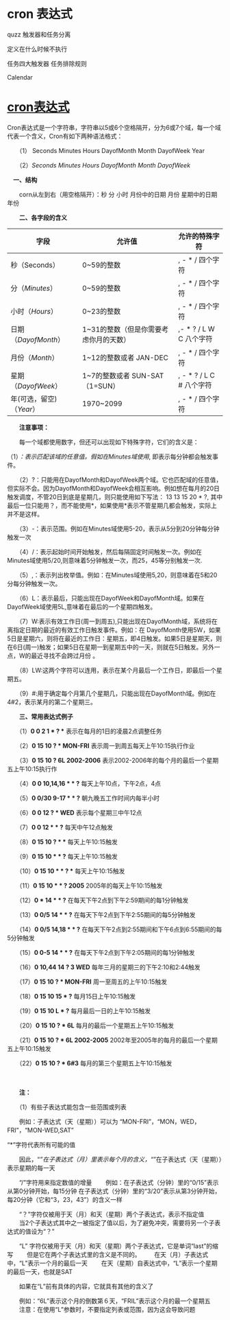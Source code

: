 # cron 表达式

quzz 触发器和任务分离

定义在什么时候不执行

任务四大触发器
任务排除规则

Calendar

# [cron表达式](https://www.cnblogs.com/daxiangfei/p/10219706.html)

Cron表达式是一个字符串，字符串以5或6个空格隔开，分为6或7个域，每一个域代表一个含义，Cron有如下两种语法格式：

　　（1） Seconds Minutes Hours DayofMonth Month DayofWeek Year

　　（2）*Seconds Minutes Hours DayofMonth Month DayofWeek*

　**一、结构**

　　corn从左到右（用空格隔开）：秒 分 小时 月份中的日期 月份 星期中的日期 年份

　　**二、各字段的含义**

| 字段                     | 允许值                                 | 允许的特殊字符             |
| ------------------------ | -------------------------------------- | -------------------------- |
| 秒（Seconds）            | 0~59的整数                             | , - * /   四个字符         |
| 分（*Minutes*）          | 0~59的整数                             | , - * /   四个字符         |
| 小时（*Hours*）          | 0~23的整数                             | , - * /   四个字符         |
| 日期（*DayofMonth*）     | 1~31的整数（但是你需要考虑你月的天数） | ,- * ? / L W C   八个字符  |
| 月份（*Month*）          | 1~12的整数或者 JAN-DEC                 | , - * /   四个字符         |
| 星期（*DayofWeek*）      | 1~7的整数或者 SUN-SAT （1=SUN）        | , - * ? / L C #   八个字符 |
| 年(可选，留空)（*Year*） | 1970~2099                              | , - * /   四个字符         |

 

 

 

 

 

 

 

　　**注意事项：**

　　每一个域都使用数字，但还可以出现如下特殊字符，它们的含义是：

（1）*：表示匹配该域的任意值。假如在Minutes域使用*, 即表示每分钟都会触发事件。

　　（2）?：只能用在DayofMonth和DayofWeek两个域。它也匹配域的任意值，但实际不会。因为DayofMonth和DayofWeek会相互影响。例如想在每月的20日触发调度，不管20日到底是星期几，则只能使用如下写法： 13 13 15 20 * ?, 其中最后一位只能用？，而不能使用*，如果使用*表示不管星期几都会触发，实际上并不是这样。

　　（3）-：表示范围。例如在Minutes域使用5-20，表示从5分到20分钟每分钟触发一次 

　　（4）/：表示起始时间开始触发，然后每隔固定时间触发一次。例如在Minutes域使用5/20,则意味着5分钟触发一次，而25，45等分别触发一次. 

　　（5）,：表示列出枚举值。例如：在Minutes域使用5,20，则意味着在5和20分每分钟触发一次。 

　　（6）L：表示最后，只能出现在DayofWeek和DayofMonth域。如果在DayofWeek域使用5L,意味着在最后的一个星期四触发。 

　　（7）W:表示有效工作日(周一到周五),只能出现在DayofMonth域，系统将在离指定日期的最近的有效工作日触发事件。例如：在 DayofMonth使用5W，如果5日是星期六，则将在最近的工作日：星期五，即4日触发。如果5日是星期天，则在6日(周一)触发；如果5日在星期一到星期五中的一天，则就在5日触发。另外一点，W的最近寻找不会跨过月份 。

　　（8）LW:这两个字符可以连用，表示在某个月最后一个工作日，即最后一个星期五。 

　　（9）#:用于确定每个月第几个星期几，只能出现在DayofMonth域。例如在4#2，表示某月的第二个星期三。

　　**三、常用表达式例子**

　　（1）**0 0 2 1 \* ? \***  表示在每月的1日的凌晨2点调整任务

　　（2）**0 15 10 ? \* MON-FRI**  表示周一到周五每天上午10:15执行作业

　　（3）**0 15 10 ? 6L 2002-2006**  表示2002-2006年的每个月的最后一个星期五上午10:15执行作

　　（4）**0 0 10,14,16 \* \* ?**  每天上午10点，下午2点，4点 

　　（5）**0 0/30 9-17 \* \* ?**  朝九晚五工作时间内每半小时 

　　（6）**0 0 12 ? \* WED**   表示每个星期三中午12点 

　　（7）**0 0 12 \* \* ?**  每天中午12点触发 

　　（8）**0 15 10 ? \* \***   每天上午10:15触发 

　　（9）**0 15 10 \* \* ?**   每天上午10:15触发 

　　（10）**0 15 10 \* \* ? \***   每天上午10:15触发 

　　（11）**0 15 10 \* \* ? 2005**   2005年的每天上午10:15触发 

　　（12）**0 \* 14 \* \* ?**   在每天下午2点到下午2:59期间的每1分钟触发 

　　（13）**0 0/5 14 \* \* ?**   在每天下午2点到下午2:55期间的每5分钟触发 

　　（14）**0 0/5 14,18 \* \* ?**   在每天下午2点到2:55期间和下午6点到6:55期间的每5分钟触发 

　　（15）**0 0-5 14 \* \* ?**   在每天下午2点到下午2:05期间的每1分钟触发 

　　（16）**0 10,44 14 ? 3 WED**   每年三月的星期三的下午2:10和2:44触发 

　　（17）**0 15 10 ? \* MON-FRI**   周一至周五的上午10:15触发 

　　（18）**0 15 10 15 \* ?**   每月15日上午10:15触发 

　　（19）**0 15 10 L \* ?**   每月最后一日的上午10:15触发 

　　（20）**0 15 10 ? \* 6L**   每月的最后一个星期五上午10:15触发 

　　（21）**0 15 10 ? \* 6L 2002-2005**  2002年至2005年的每月的最后一个星期五上午10:15触发 

　　（22）**0 15 10 ? \* 6#3**  每月的第三个星期五上午10:15触发

 

　　

　　**注：**

　　（1）有些子表达式能包含一些范围或列表

　　例如：子表达式（天（星期））可以为 “MON-FRI”，“MON，WED，FRI”，“MON-WED,SAT”

“*”字符代表所有可能的值

　　因此，“*”在子表达式（月）里表示每个月的含义，“*”在子表达式（天（星期））表示星期的每一天


　　“/”字符用来指定数值的增量 
　　例如：在子表达式（分钟）里的“0/15”表示从第0分钟开始，每15分钟 
在子表达式（分钟）里的“3/20”表示从第3分钟开始，每20分钟（它和“3，23，43”）的含义一样


　　“？”字符仅被用于天（月）和天（星期）两个子表达式，表示不指定值 
　　当2个子表达式其中之一被指定了值以后，为了避免冲突，需要将另一个子表达式的值设为“？”

　　“L” 字符仅被用于天（月）和天（星期）两个子表达式，它是单词“last”的缩写 
　　但是它在两个子表达式里的含义是不同的。 
　　在天（月）子表达式中，“L”表示一个月的最后一天 
　　在天（星期）自表达式中，“L”表示一个星期的最后一天，也就是SAT

　　如果在“L”前有具体的内容，它就具有其他的含义了

　　例如：“6L”表示这个月的倒数第６天，“FRIL”表示这个月的最一个星期五 
　　注意：在使用“L”参数时，不要指定列表或范围，因为这会导致问题